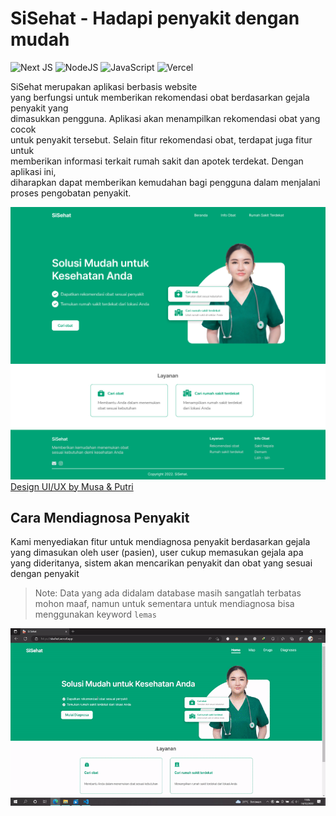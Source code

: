 # SiSehat - Hadapi penyakit dengan mudah
![Next JS](https://img.shields.io/badge/Next-black?style=for-the-badge&logo=next.js&logoColor=white)
![NodeJS](https://img.shields.io/badge/node.js-6DA55F?style=for-the-badge&logo=node.js&logoColor=white)
![JavaScript](https://img.shields.io/badge/javascript-%23323330.svg?style=for-the-badge&logo=javascript&logoColor=%23F7DF1E)
![Vercel](https://img.shields.io/badge/vercel-%23000000.svg?style=for-the-badge&logo=vercel&logoColor=white)

SiSehat merupakan aplikasi berbasis website <br>
yang berfungsi untuk memberikan rekomendasi obat berdasarkan gejala penyakit yang <br>
dimasukkan pengguna. Aplikasi akan menampilkan rekomendasi obat yang cocok <br>
untuk penyakit tersebut. Selain fitur rekomendasi obat, terdapat juga fitur untuk <br>
memberikan informasi terkait rumah sakit dan apotek terdekat. Dengan aplikasi ini, <br>
diharapkan dapat memberikan kemudahan bagi pengguna dalam menjalani proses  pengobatan penyakit.

![Beranda SiSehat Design by Musa & Putri](github/Beranda.png)
[Design UI/UX by Musa & Putri](https://www.figma.com/file/DjAi2w4tduhSyrbDmjR8R0/SiSehat?node-id=1%3A3)

## Cara Mendiagnosa Penyakit
Kami menyediakan fitur untuk mendiagnosa penyakit berdasarkan gejala yang dimasukan oleh user (pasien), user cukup memasukan gejala apa yang dideritanya, sistem akan mencarikan penyakit dan obat yang sesuai dengan penyakit 

> Note: Data yang ada didalam database masih sangatlah terbatas mohon maaf, namun untuk sementara untuk mendiagnosa bisa menggunakan keyword `lemas`

![Beranda SiSehat Design by Musa & Putri](github/Diagnosa_Penyakit.gif)